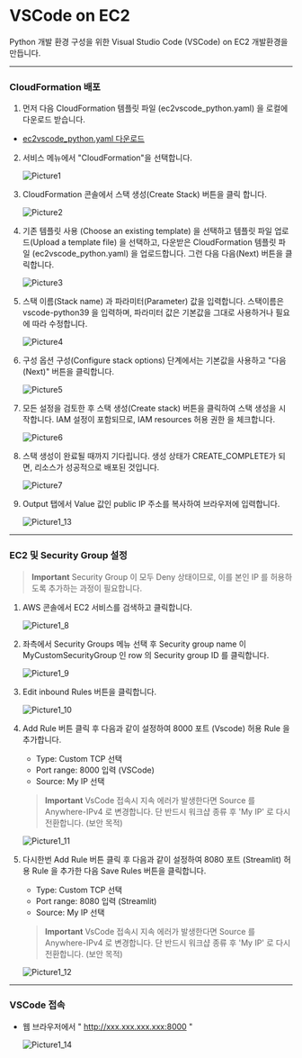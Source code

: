 # VSCode on EC2

Python 개발 환경 구성을 위한 Visual Studio Code (VSCode) on EC2 개발환경을 만듭니다.

---

### CloudFormation 배포

1. 먼저 다음 CloudFormation 템플릿 파일 (ec2vscode_python.yaml) 을 로컬에 다운로드 받습니다.

- [ec2vscode_python.yaml 다운로드](../CloudFormation/ec2vscode_python.yaml)



2. 서비스 메뉴에서 "CloudFormation"을 선택합니다.

   ![Picture1](./img/01.png)
   
   

3. CloudFormation 콘솔에서 스택 생성(Create Stack) 버튼을 클릭 합니다.

   ![Picture2](./img/02.png)



4. 기존 템플릿 사용 (Choose an existing template) 을 선택하고 템플릿 파일 업로드(Upload a template file) 을 선택하고, 다운받은 CloudFormation 템플릿 파일 (ec2vscode_python.yaml) 을 업로드합니다. 그런 다음 다음(Next) 버튼을 클릭합니다.

   ![Picture3](./img/03.png)



5. 스택 이름(Stack name) 과 파라미터(Parameter) 값을 입력합니다. 스택이름은 vscode-python39 을 입력하며, 파라미터 값은 기본값을 그대로 사용하거나 필요에 따라 수정합니다.

   ![Picture4](./img/04.png)



6. 구성 옵션 구성(Configure stack options) 단계에서는 기본값을 사용하고 "다음(Next)" 버튼을 클릭합니다.

   ![Picture5](./img/05.png)



7. 모든 설정을 검토한 후 스택 생성(Create stack) 버튼을 클릭하여 스택 생성을 시작합니다. IAM 설정이 포함되므로, IAM resources 허용 권한 을 체크합니다.

   ![Picture6](./img/06.png)



8. 스택 생성이 완료될 때까지 기다립니다. 생성 상태가 CREATE_COMPLETE가 되면, 리소스가 성공적으로 배포된 것입니다.

   ![Picture7](./img/07.png)



9. Output 탭에서 Value 값인 public IP 주소를 복사하여 브라우저에 입력합니다.

   ![Picture1_13](./img/13.png)



---

### EC2 및 Security Group 설정

> **Important**
> Security Group 이 모두 Deny 상태이므로, 이를 본인 IP 를 허용하도록 추가하는 과정이 필요합니다.

1. AWS 콘솔에서 EC2 서비스를 검색하고 클릭합니다.

   ![Picture1_8](./img/08.png)


2. 좌측에서 Security Groups 메뉴 선택 후 Security group name 이 MyCustomSecurityGroup 인 row 의 Security group ID 를 클릭합니다.

   ![Picture1_9](./img/09.png)


3. Edit inbound Rules 버튼을 클릭합니다.

   ![Picture1_10](./img/10.png)



4. Add Rule 버튼 클릭 후 다음과 같이 설정하여 8000 포트 (Vscode) 허용 Rule 을 추가합니다.
   - Type: Custom TCP 선택
   - Port range: 8000 입력 (VSCode)
   - Source: My IP 선택

   > **Important**
   > VsCode 접속시 지속 에러가 발생한다면 Source 를 Anywhere-IPv4 로 변경합니다. 단 반드시 워크샵 종류 후 'My IP' 로 다시 전환합니다. (보안 목적)

   ![Picture1_11](./img/11.png)


5. 다시한번 Add Rule 버튼 클릭 후 다음과 같이 설정하여 8080 포트 (Streamlit) 허용 Rule 을 추가한 다음 Save Rules 버튼을 클릭합니다.
   - Type: Custom TCP 선택
   - Port range: 8080 입력 (Streamlit)
   - Source: My IP 선택

   > **Important**
   > VsCode 접속시 지속 에러가 발생한다면 Source 를 Anywhere-IPv4 로 변경합니다. 단 반드시 워크샵 종류 후 'My IP' 로 다시 전환합니다. (보안 목적)

   ![Picture1_12](./img/12.png)


---

### VSCode 접속

* 웹 브라우저에서 " http://xxx.xxx.xxx.xxx:8000 "
  
   ![Picture1_14](./img/14.png)

